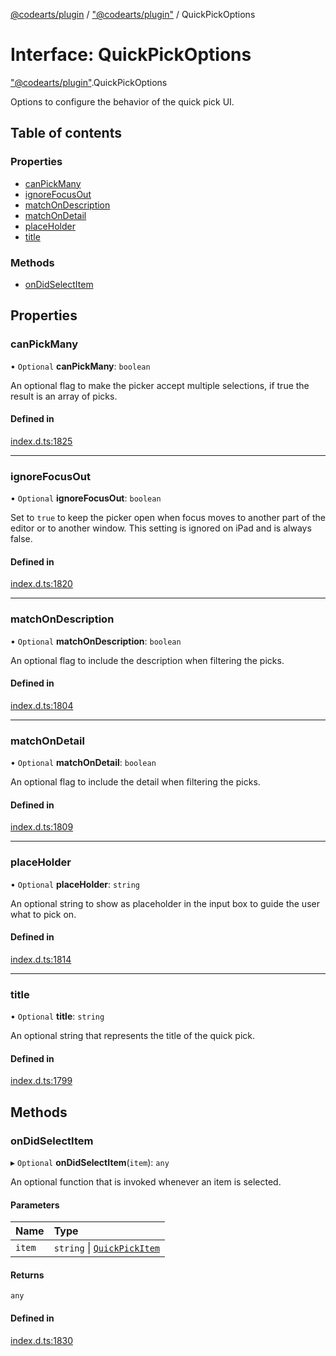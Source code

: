 [@codearts/plugin](../README.md) / ["@codearts/plugin"](../modules/_codearts_plugin_.md) / QuickPickOptions

# Interface: QuickPickOptions

["@codearts/plugin"](../modules/_codearts_plugin_.md).QuickPickOptions

Options to configure the behavior of the quick pick UI.

## Table of contents

### Properties

- [canPickMany](codearts_plugin_.QuickPickOptions.md#canpickmany)
- [ignoreFocusOut](codearts_plugin_.QuickPickOptions.md#ignorefocusout)
- [matchOnDescription](codearts_plugin_.QuickPickOptions.md#matchondescription)
- [matchOnDetail](codearts_plugin_.QuickPickOptions.md#matchondetail)
- [placeHolder](codearts_plugin_.QuickPickOptions.md#placeholder)
- [title](codearts_plugin_.QuickPickOptions.md#title)

### Methods

- [onDidSelectItem](codearts_plugin_.QuickPickOptions.md#ondidselectitem)

## Properties

### canPickMany

• `Optional` **canPickMany**: `boolean`

An optional flag to make the picker accept multiple selections, if true the result is an array of picks.

#### Defined in

[index.d.ts:1825](https://github.com/huaweicloud/cloudide-plugin-api/blob/a055dd0/index.d.ts#L1825)

___

### ignoreFocusOut

• `Optional` **ignoreFocusOut**: `boolean`

Set to `true` to keep the picker open when focus moves to another part of the editor or to another window.
This setting is ignored on iPad and is always false.

#### Defined in

[index.d.ts:1820](https://github.com/huaweicloud/cloudide-plugin-api/blob/a055dd0/index.d.ts#L1820)

___

### matchOnDescription

• `Optional` **matchOnDescription**: `boolean`

An optional flag to include the description when filtering the picks.

#### Defined in

[index.d.ts:1804](https://github.com/huaweicloud/cloudide-plugin-api/blob/a055dd0/index.d.ts#L1804)

___

### matchOnDetail

• `Optional` **matchOnDetail**: `boolean`

An optional flag to include the detail when filtering the picks.

#### Defined in

[index.d.ts:1809](https://github.com/huaweicloud/cloudide-plugin-api/blob/a055dd0/index.d.ts#L1809)

___

### placeHolder

• `Optional` **placeHolder**: `string`

An optional string to show as placeholder in the input box to guide the user what to pick on.

#### Defined in

[index.d.ts:1814](https://github.com/huaweicloud/cloudide-plugin-api/blob/a055dd0/index.d.ts#L1814)

___

### title

• `Optional` **title**: `string`

An optional string that represents the title of the quick pick.

#### Defined in

[index.d.ts:1799](https://github.com/huaweicloud/cloudide-plugin-api/blob/a055dd0/index.d.ts#L1799)

## Methods

### onDidSelectItem

▸ `Optional` **onDidSelectItem**(`item`): `any`

An optional function that is invoked whenever an item is selected.

#### Parameters

| Name | Type |
| :------ | :------ |
| `item` | `string` \| [`QuickPickItem`](codearts_plugin_.QuickPickItem.md) |

#### Returns

`any`

#### Defined in

[index.d.ts:1830](https://github.com/huaweicloud/cloudide-plugin-api/blob/a055dd0/index.d.ts#L1830)
